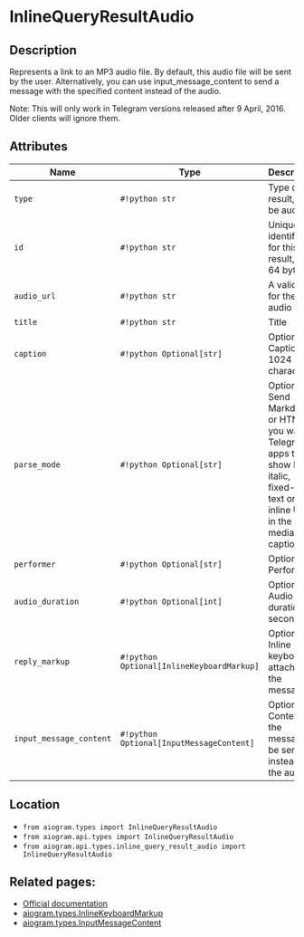 # InlineQueryResultAudio

## Description

Represents a link to an MP3 audio file. By default, this audio file will be sent by the user. Alternatively, you can use input_message_content to send a message with the specified content instead of the audio.

Note: This will only work in Telegram versions released after 9 April, 2016. Older clients will ignore them.


## Attributes

| Name | Type | Description |
| - | - | - |
| `type` | `#!python str` | Type of the result, must be audio |
| `id` | `#!python str` | Unique identifier for this result, 1-64 bytes |
| `audio_url` | `#!python str` | A valid URL for the audio file |
| `title` | `#!python str` | Title |
| `caption` | `#!python Optional[str]` | Optional. Caption, 0-1024 characters |
| `parse_mode` | `#!python Optional[str]` | Optional. Send Markdown or HTML, if you want Telegram apps to show bold, italic, fixed-width text or inline URLs in the media caption. |
| `performer` | `#!python Optional[str]` | Optional. Performer |
| `audio_duration` | `#!python Optional[int]` | Optional. Audio duration in seconds |
| `reply_markup` | `#!python Optional[InlineKeyboardMarkup]` | Optional. Inline keyboard attached to the message |
| `input_message_content` | `#!python Optional[InputMessageContent]` | Optional. Content of the message to be sent instead of the audio |



## Location

- `from aiogram.types import InlineQueryResultAudio`
- `from aiogram.api.types import InlineQueryResultAudio`
- `from aiogram.api.types.inline_query_result_audio import InlineQueryResultAudio`

## Related pages:

- [Official documentation](https://core.telegram.org/bots/api#inlinequeryresultaudio)
- [aiogram.types.InlineKeyboardMarkup](../types/inline_keyboard_markup.md)
- [aiogram.types.InputMessageContent](../types/input_message_content.md)
